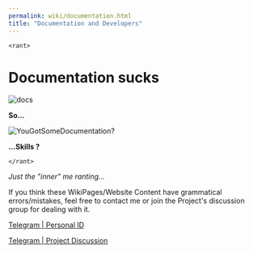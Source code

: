 ```yaml
---
permalink: wiki/documentation.html
title: "Documentation and Developers"
---
```


```<rant>```  

<h1>Documentation sucks</h1>  

![docs](https://user-images.githubusercontent.com/14874906/27052124-484def66-4fd6-11e7-8fa8-0260a8052c8f.jpg)

**So...**

![YouGotSomeDocumentation?](https://user-images.githubusercontent.com/14874906/27052085-1c162a26-4fd6-11e7-899b-c986a47fbd12.jpg)  

**...Skills ?**

```</rant>```

_Just the "inner" me ranting..._  

If you think these WikiPages/Website Content have grammatical errors/mistakes, feel free to contact me or join the Project's discussion group for dealing with it.    

[Telegram &#124; Personal ID](https://t.me/I_Iz_N00b)  

[Telegram &#124; Project Discussion](https://t.me/ScriBt)  
